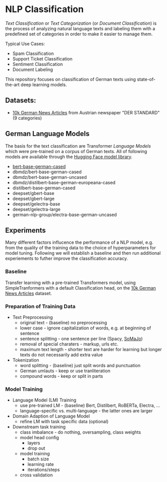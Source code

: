 # NLP Classification

*Text Classification* or *Text Categorization* (or *Document Classification*) is the process of analyzing natural language texts and labeling them with a predefined set of categories in order to make it easier to manage them.

Typical Use Cases:

* Spam Classification
* Support Ticket Classification
* Sentiment Classification
* Document Labeling

This repository focuses on classification of German texts using state-of-the-art deep learning models.

## Datasets:

* [10k German News Articles](notebooks/10kGNAD/README.md) from Austrian newspaper "DER STANDARD" (9 categories)

## German Language Models

The basis for the text classification are Transformer *Language Models* which were pre-trained on a corpus of German texts. All of following models are available through the [Hugging Face model library](https://huggingface.co/models).

* [bert-base-german-cased](https://huggingface.co/bert-base-german-cased)
* dbmdz/bert-base-german-cased
* dbmdz/bert-base-german-uncased
* dbmdz/distilbert-base-german-europeana-cased
* distilbert-base-german-cased
* deepset/gbert-base
* deepset/gbert-large
* deepset/gelectra-base
* deepset/gelectra-large
* german-nlp-group/electra-base-german-uncased

## Experiments

Many different factors influcence the performance of a NLP model, e.g. from the quality of the training data to the choice of hyperparameters for model tuning. Following we will establish a baseline and then run additional experiements to futher improve the classification accuracy.

### Baseline

Transfer learning with a pre-trained Transformers model, using SimpleTranformers with a default Classification head, on the [10k German News Articles](notebooks/10kGNAD/README.md) dataset.

### Preparation of Training Data

* Text Preprocessing
  * original text - (baseline) no preprocessing
  * lower case - ignore capitalization of words, e.g. at beginning of sentence
  * sentence splitting - one sentence per line (Spacy, [SoMaJo](https://github.com/tsproisl/SoMaJo))
  * removal of special charaters - markup, urls etc.
  * maximum text length - shorter text are harder for learning but longer texts do not necessarily add extra value
* Tokenization
  * word splitting - (baseline) just split words and punctuation
  * German umlauts - keep or use tranliteration
  * compound words - keep or split in parts

### Model Training

* Language Model (LM) Training
  * use pre-trained LM - (baseline) Bert, Distilbert, RoBERTa, Electra, ...
  * language-specific vs. multi-language - the latter ones are larger
* Domain Adaption of Language Model
  * refine LM with task specific data (optional)
* Downstream task training
  * class imbalance - do nothing, oversampling, class weights
  * model head config
    * layers
    * drop out
  * model training
    * batch size
    * learning rate
    * iterations/steps
  * cross validation
